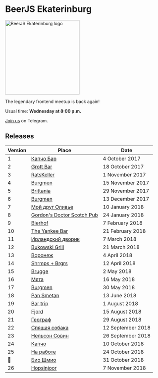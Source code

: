 # BeerJS Ekaterinburg

<img src="https://github.com/beerjs/ekb/blob/master/logo.png?raw=true" alt="BeerJS Ekaterinburg logo" width="240" height="240" />

The legendary frontend meetup is back again!

Usual time: **Wednesday at 8:00 p.m.**

[Join us](https://t.me/beerjs_ekb) on Telegram.

## Releases

Version | Place                                                       | Date
--------|-------------------------------------------------------------|------------------
1       | [Капчо Бар](https://github.com/beerjs/ekb/issues/1)         | 4 October 2017
2       | [Grott Bar](https://github.com/beerjs/ekb/issues/2)         | 18 October 2017
3       | [RatsKeller](https://github.com/beerjs/ekb/issues/3)        | 1 November 2017
4       | [Burgmen](https://github.com/beerjs/ekb/issues/4)           | 15 November 2017
5       | [Brittania](https://github.com/beerjs/ekb/issues/5)         | 29 November 2017
6       | [Burgmen](https://github.com/beerjs/ekb/issues/6)           | 13 December 2017
7       | [Мой друг Оливье](https://github.com/beerjs/ekb/issues/7)   | 10 January 2018
8       | [Gordon's Doctor Scotch Pub](https://github.com/beerjs/ekb/issues/8) | 24 January 2018
9       | [Bierhof](https://github.com/beerjs/ekb/issues/9)           | 7 February 2018
10      | [The Yankee Bar](https://github.com/beerjs/ekb/issues/10)   | 21 February 2018
11      | [Ирландский дворик](https://github.com/beerjs/ekb/issues/11)| 7 March 2018
12      | [Bukowski Grill](https://github.com/beerjs/ekb/issues/12)   | 21 March 2018
13      | [Воронеж](https://github.com/beerjs/ekb/issues/13)          | 4 April 2018
14      | [Shrmps + Brgrs](https://github.com/beerjs/ekb/issues/14)   | 12 April 2018
15      | [Brugge](https://github.com/beerjs/ekb/issues/15)           | 2 May 2018
16      | [Мята](https://github.com/beerjs/ekb/issues/16)             | 16 May 2018
17      | [Burgmen](https://github.com/beerjs/ekb/issues/17)          | 30 May 2018
18      | [Pan Smetan](https://github.com/beerjs/ekb/issues/18)       | 13 June 2018
19      | [Bar trip](https://github.com/beerjs/ekb/issues/19)         | 1 August 2018
20      | [Fjord](https://github.com/beerjs/ekb/issues/20)            | 15 August 2018
21      | [Географ](https://github.com/beerjs/ekb/issues/21)          | 29 August 2018
22      | [Спящая собака](https://github.com/beerjs/ekb/issues/22)    | 12 September 2018
23      | [Нельсон Совин](https://github.com/beerjs/ekb/issues/23)    | 26 September 2018
24      | [Капчо](https://github.com/beerjs/ekb/issues/24)            | 10 October 2018
25      | [На работе](https://github.com/beerjs/ekb/issues/25)        | 24 October 2018
🍷      | [Био Шмио](https://github.com/beerjs/ekb/issues/27)         | 31 October 2018
26      | [Hopsinjoor](https://github.com/beerjs/ekb/issues/28)       | 7 November 2018
